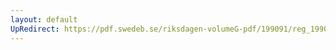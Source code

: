 ```yaml
---
layout: default
UpRedirect: https://pdf.swedeb.se/riksdagen-volumeG-pdf/199091/reg_199091/reg_199091_0381.pdf
---
```

